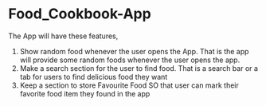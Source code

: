 # Food_Cookbook-App
The App will have these features,
1. Show random food whenever the user opens the App.
That is the app will provide some random foods whenever the
user opens the app.
2. Make a search section for the user to find food.
That is a search bar or a tab for users to find delicious food they
want
3. Keep a section to store Favourite Food
SO that user can mark their favorite food item they found in the
app

